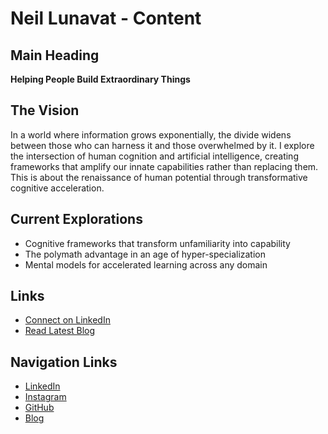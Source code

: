 # Neil Lunavat - Content

## Main Heading

**Helping People Build Extraordinary Things**

## The Vision

In a world where information grows exponentially, the divide widens between those who can harness it and those overwhelmed by it. I explore the intersection of human cognition and artificial intelligence, creating frameworks that amplify our innate capabilities rather than replacing them. This is about the renaissance of human potential through transformative cognitive acceleration.

## Current Explorations

-   Cognitive frameworks that transform unfamiliarity into capability
-   The polymath advantage in an age of hyper-specialization
-   Mental models for accelerated learning across any domain

## Links

-   [Connect on LinkedIn](https://linkedin.com/in/neil-lunavat)
-   [Read Latest Blog](/the-mindset-revolution)

## Navigation Links

-   [LinkedIn](https://linkedin.com/in/neil-lunavat)
-   [Instagram](https://instagram.com/uhh_neil)
-   [GitHub](https://github.com/neil-lunavat)
-   [Blog](/the-mindset-revolution)
